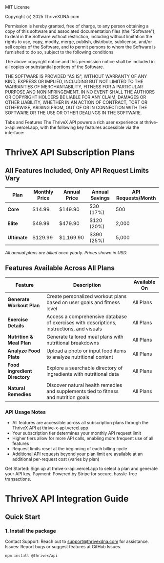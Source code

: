 MIT License

Copyright (c) 2025 ThriveXDNA.com

Permission is hereby granted, free of charge, to any person obtaining a copy
of this software and associated documentation files (the "Software"), to deal
in the Software without restriction, including without limitation the rights
to use, copy, modify, merge, publish, distribute, sublicense, and/or sell
copies of the Software, and to permit persons to whom the Software is
furnished to do so, subject to the following conditions:

The above copyright notice and this permission notice shall be included in all
copies or substantial portions of the Software.

THE SOFTWARE IS PROVIDED "AS IS", WITHOUT WARRANTY OF ANY KIND, EXPRESS OR
IMPLIED, INCLUDING BUT NOT LIMITED TO THE WARRANTIES OF MERCHANTABILITY,
FITNESS FOR A PARTICULAR PURPOSE AND NONINFRINGEMENT. IN NO EVENT SHALL THE
AUTHORS OR COPYRIGHT HOLDERS BE LIABLE FOR ANY CLAIM, DAMAGES OR OTHER
LIABILITY, WHETHER IN AN ACTION OF CONTRACT, TORT OR OTHERWISE, ARISING FROM,
OUT OF OR IN CONNECTION WITH THE SOFTWARE OR THE USE OR OTHER DEALINGS IN THE
SOFTWARE.

Tabs and Features
The ThriveX API powers a rich user experience at thrive-x-api.vercel.app, with the following key features accessible via the interface:

# ThriveX API Subscription Plans

## All Features Included, Only API Request Limits Vary

| Plan | Monthly Price | Annual Price | Annual Savings | API Requests/Month | 
|------|--------------|--------------|----------------|-------------------|
| **Core** | $14.99 | $149.90 | $30 (17%) | 500 | 
| **Elite** | $49.99 | $479.90 | $120 (20%) | 2,000 | 
| **Ultimate** | $129.99 | $1,169.90 | $390 (25%) | 5,000 |

*All annual plans are billed once yearly. Prices shown in USD.*

## Features Available Across All Plans

| Feature | Description | Available On |
|---------|-------------|-------------|
| **Generate Workout Plan** | Create personalized workout plans based on user goals and fitness level | All Plans |
| **Exercise Details** | Access a comprehensive database of exercises with descriptions, instructions, and visuals | All Plans |
| **Nutrition & Meal Plan** | Generate tailored meal plans with nutritional breakdowns | All Plans |
| **Analyze Food Plate** | Upload a photo or input food items to analyze nutritional content | All Plans |
| **Food Ingredient Directory** | Explore a searchable directory of ingredients with nutritional data | All Plans |
| **Natural Remedies** | Discover natural health remedies and supplements tied to fitness and nutrition goals | All Plans |

### API Usage Notes

- All features are accessible across all subscription plans through the ThriveX API at thrive-x-api.vercel.app
- Your subscription tier determines your monthly API request limit
- Higher tiers allow for more API calls, enabling more frequent use of all features
- Request limits reset at the beginning of each billing cycle
- Additional API requests beyond your plan limit are available at an additional per-request cost (varies by plan)

Get Started: Sign up at thrive-x-api.vercel.app to select a plan and generate your API key.
Payment: Powered by Stripe for secure, hassle-free transactions.

# ThriveX API Integration Guide

## Quick Start

### 1. Install the package

Contact
Support: Reach out to support@thrivexdna.com for assistance.
Issues: Report bugs or suggest features at GitHub Issues.

```bash
npm install @thrivex/api